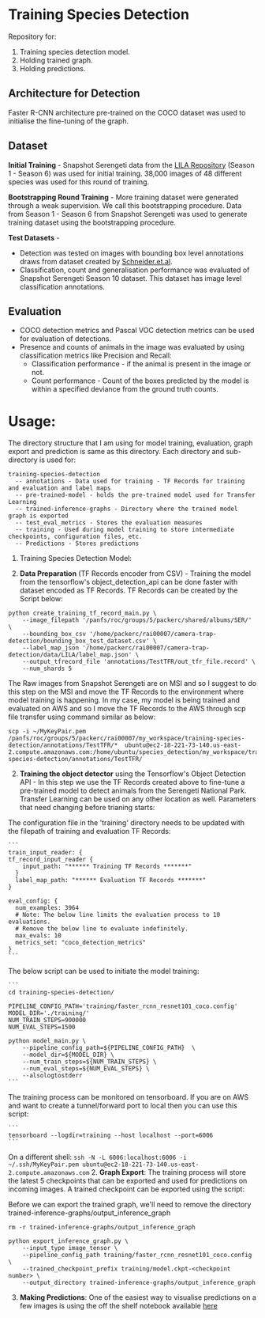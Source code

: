 # Training Species Detection
Repository for:
1. Training species detection model.
2. Holding trained graph.
3. Holding predictions.

## Architecture for Detection
Faster R-CNN architecture pre-trained on the COCO dataset was used to initialise the fine-tuning of the graph.  

## Dataset
**Initial Training** - Snapshot Serengeti data from the [LILA Repository](http://lila.science/datasets/snapshot-serengeti) (Season 1 - Season 6) was used for initial training. 38,000 images of 48 different species was used for this round of training.


**Bootstrapping Round Training** - More training dataset were generated through a weak supervision. We call this bootstrapping procedure. Data from Season 1 - Season 6 from Snapshot Serengeti was used to generate training dataset using the bootstrapping procedure.


**Test Datasets** -
- Detection was tested on images with bounding box level annotations draws from dataset created by [Schneider.et.al](https://dataverse.scholarsportal.info/dataset.xhtml?persistentId=doi:10.5683/SP/TPB5ID).
- Classification, count and generalisation performance was evaluated of Snapshot Serengeti Season 10 dataset. This dataset has image level classification annotations.

## Evaluation
- COCO detection metrics and Pascal VOC detection metrics can be used for evaluation of detections.
- Presence and counts of animals in the image was evaluated by using classification metrics like Precision and Recall:
    - Classification performance - if the animal is present in the image or not.
    - Count performance - Count of the boxes predicted by the model is within a specified deviance from the ground truth counts.

# Usage:
The directory structure that I am using for model training, evaluation, graph export and prediction is same as this directory. Each directory and sub-directory is used for:
```
training-species-detection
  -- annotations - Data used for training - TF Records for training and evaluation and label maps
  -- pre-trained-model - holds the pre-trained model used for Transfer Learning
  -- trained-inference-graphs - Directory where the trained model graph is exported
  -- test_eval_metrics - Stores the evaluation measures
  -- training - Used during model training to store intermediate checkpoints, configuration files, etc.
  -- Predictions - Stores predictions
```


1. Training Species Detection Model:

  1. **Data Preparation** (TF Records encoder from CSV) - Training the model from the tensorflow's object_detection_api can be done faster with dataset encoded as TF Records. TF Records can be created by the Script below:

  ```
  python create_training_tf_record_main.py \
      --image_filepath '/panfs/roc/groups/5/packerc/shared/albums/SER/' \
      --bounding_box_csv '/home/packerc/rai00007/camera-trap-detection/bounding_box_test_dataset.csv' \
      --label_map_json '/home/packerc/rai00007/camera-trap-detection/data/LILA/label_map.json' \
      --output_tfrecord_file 'annotations/TestTFR/out_tfr_file.record' \
      --num_shards 5
  ```

  The Raw images from Snapshot Serengeti are on MSI and so I suggest to do this step on the MSI and move the TF Records to the environment where model training is happening. In my case, my model is being trained and evaluated on AWS and so I move the TF Records to the AWS through scp file transfer using command similar as below:

  ```
  scp -i ~/MyKeyPair.pem  /panfs/roc/groups/5/packerc/rai00007/my_workspace/training-species-detection/annotations/TestTFR/*  ubuntu@ec2-18-221-73-140.us-east-2.compute.amazonaws.com:/home/ubuntu/species_detection/my_workspace/training-species-detection/annotations/TestTFR/
  ```

  2. **Training the object detector** using the Tensorflow's Object Detection API - In this step we use the TF Records created above to fine-tune a pre-trained model to detect animals from the Serengeti National Park. Transfer Learning can be used on any other location as well. Parameters that need changing before trianing starts:

The configuration file in the 'training' directory needs to be updated with the filepath of training and evaluation TF Records:


    ```
    train_input_reader: {
    tf_record_input_reader {
        input_path: "****** Training TF Records *******"
      }
      label_map_path: "****** Evaluation TF Records *******"
    }

    eval_config: {
      num_examples: 3964
      # Note: The below line limits the evaluation process to 10 evaluations.
      # Remove the below line to evaluate indefinitely.
      max_evals: 10
      metrics_set: "coco_detection_metrics"
    }
    ```

The below script can be used to initiate the model training:

    ```
    cd training-species-detection/

    PIPELINE_CONFIG_PATH='training/faster_rcnn_resnet101_coco.config'
    MODEL_DIR='./training/'
    NUM_TRAIN_STEPS=900000
    NUM_EVAL_STEPS=1500

    python model_main.py \
        --pipeline_config_path=${PIPELINE_CONFIG_PATH}  \
        --model_dir=${MODEL_DIR} \
        --num_train_steps=${NUM_TRAIN_STEPS} \
        --num_eval_steps=${NUM_EVAL_STEPS} \
        --alsologtostderr
    ```

The training process can be monitored on tensorboard. If you are on AWS and want to create a tunnel/forward port to local then you can use this script:

    ```
    tensorboard --logdir=training --host localhost --port=6006
    ```

On a different shell:
    ```
    ssh -N -L 6006:localhost:6006 -i ~/.ssh/MyKeyPair.pem ubuntu@ec2-18-221-73-140.us-east-2.compute.amazonaws.com
    ```
2. **Graph Export**: The training process will store the latest 5 checkpoints that can be exported and used for predictions on incoming images. A trained checkpoint can be exported using the script:


Before we can export the trained graph, we'll need to remove the directory trained-inference-graphs/output_inference_graph
```
rm -r trained-inference-graphs/output_inference_graph
```

```
python export_inference_graph.py \
    --input_type image_tensor \
    --pipeline_config_path training/faster_rcnn_resnet101_coco.config \
    --trained_checkpoint_prefix training/model.ckpt-<checkpoint number> \
    --output_directory trained-inference-graphs/output_inference_graph
```

3. **Making Predictions**: One of the easiest way to visualise predictions on a few images is using the off the shelf notebook available [here]()

